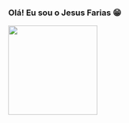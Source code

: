 ### Olá! Eu sou o Jesus Farias 😁

<img height="180em" src="https://github-readme-stats.vercel.app/api?username=fariassjesus&show_icons=true&theme=merko&include_all_commits=true&count_private=true"/>
